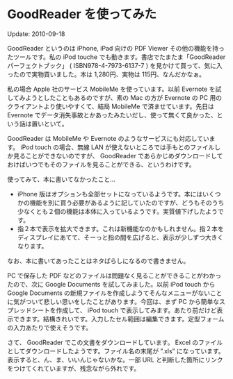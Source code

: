 GoodReader を使ってみた
=====

Update: 2010-09-18



GoodReader というのは iPhone, iPad 向けの PDF Viewer その他の機能を持ったツールです。私の iPod touche でも動きます。書店でたまたま「GoodReader パーフェクトブック」 ( ISBN978-4-7973-6137-7 ) を見かけて買って、気に入ったので実物買いました。本は 1,280円、実物は 115円、なんだかなぁ。



私の場合 Apple 社のサービス MobileMe を使っています。以前 Evernote を試してみようとしたこともあるのですが、素の Mac の方が Evernote の PC 用のクライアントより使いやすくて、結局 MobileMe で済ませています。先日は Evernote でデータ消失事故とかあったみたいだし、使って無くて良かった、という話は置いといて。



GoodReader は MobileMe や Evernote のようなサービスにも対応しています。 iPod touch の場合、無線 LAN が使えないところでは手もとのファイルしか見ることができないのですが、 GoodReader であらかじめダウンロードしておけばいつでもそのファイルを見ることができる、というわけです。



使ってみて、本に書いてなかったこと…

*   iPhone 版はオプションも全部セットになっているようです。本にはいくつかの機能を別に買う必要があるように記していたのですが、どうもそのうち少なくとも２個の機能は本体に入っているようです。実質値下げしたようです。
*   指２本で表示を拡大できます。これは新機能なのかもしれません。指２本をディスプレイにあてて、そーっと指の間を広げると、表示が少しずつ大きくなります。

なお、本に書いてあったことはネタばらしになるので書きません。



PC で保存した PDF などのファイルは問題なく見ることができることがわかったので、次に Google Documents を試してみました。以前 iPod touch から Google Documents の新規ファイルを作成しようてそんなメニューがないことに気がついて悲しい思いをしたことがあります。今回は、まず PC から簡単なスプレッドシートを作成して、 iPod touch で表示してみます。あたり前だけど表示できます。結構きれいです。入力したセル範囲は編集できます。定型フォームの入力あたりで使えそうです。



さて、 GoodReader でこの文書をダウンロードしています。 Excel のファイルとしてダウンロードしたようです。ファイル名の末尾が ”.xls” になっています。表示すると、ん、ま、いいんじゃないかな。一部 URL と判断した箇所にリンクをつけてくれていますが、残念ながら外れです。
